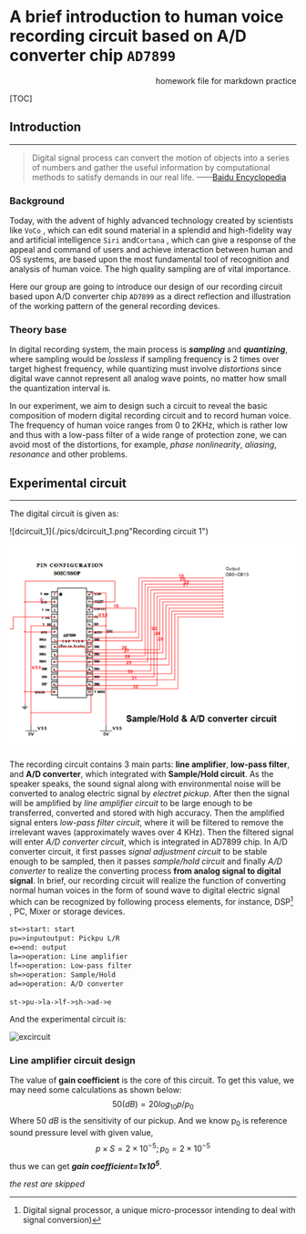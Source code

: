 # A brief introduction to human voice recording circuit based on A/D converter chip `AD7899`

<p align="right">  homework file for markdown practice  </p>

[TOC]

## Introduction

***

> Digital signal process can convert the motion of  objects into a series of numbers and gather the useful information by computational methods to satisfy demands in our real life.	——[Baidu Encyclopedia](https://baike.baidu.com/item/数字信号处理/5009?fromtitle=dsp&fromid=74514&fr=aladdin)

### Background

Today, with the advent of highly advanced technology created by scientists like `VoCo` , which can edit sound material in a splendid and high-fidelity  way and artificial intelligence `Siri` and`Cortana` , which can give a response of the appeal and command of users and achieve interaction between human and OS systems, are based upon the most fundamental tool of recognition and analysis of human voice. The high quality sampling are of vital importance.

Here our group are going to introduce our design of our recording circuit based upon A/D converter chip `AD7899` as a direct reflection and illustration of the working pattern of the general recording devices.

### Theory base

In digital recording system, the main process is ***sampling*** and ***quantizing***, where sampling would be *lossless* if sampling frequency is 2 times over target highest frequency, while quantizing must involve *distortions* since digital wave cannot represent all analog wave points, no matter how small the quantization interval is. 

In our experiment, we aim to design such a circuit to reveal the basic composition of modern digital recording circuit and to record human voice. The frequency of human voice ranges from 0 to 2KHz, which is rather low and thus with a low-pass filter of a wide range of protection zone, we can avoid most of the distortions, for example, *phase nonlinearity*, *aliasing*, *resonance* and other problems. 

## Experimental circuit

***

The digital circuit is given as: 

![dcircuit_1](./pics/dcircuit_1.png"Recording circuit 1")

![dcircuit_2](./pics/dcircuit_2.png "Recording circuit 2")

The recording circuit contains 3 main parts: **line amplifier**, **low-pass filter**, and **A/D converter**, which integrated with **Sample/Hold circuit**. As the speaker speaks, the sound signal along with environmental noise  will be converted to analog electric signal by *electret pickup*. After then the signal will be amplified by *line amplifier circuit* to be large enough to be transferred, converted and stored with high accuracy. Then the amplified signal enters *low-pass filter circuit*, where it will be filtered to remove the irrelevant waves (approximately waves over 4 KHz). Then the filtered signal will enter *A/D converter circuit*, which is integrated in AD7899 chip. In A/D converter circuit, it first passes *signal adjustment circuit* to be stable enough to be sampled, then it passes *sample/hold circuit* and finally *A/D converter* to realize the converting process **from analog signal to digital signal**. In brief, our recording circuit will realize the function of converting normal human voices in the form of sound wave to digital electric signal which can be recognized by following process elements, for instance, DSP[^1] , PC, Mixer or storage devices.

```flow
st=>start: start
pu=>inputoutput: Pickpu L/R
e=>end: output
la=>operation: Line amplifier
lf=>operation: Low-pass filter
sh=>operation: Sample/Hold
ad=>operation: A/D converter

st->pu->la->lf->sh->ad->e

```

And the experimental circuit is:

![excircuit](./pics/excircuit.png)

### Line amplifier circuit design

The value of **gain coefficient** is the core of this circuit. To get this value, we may need some calculations as shown below:
$$
50(dB)=20log_{10}{p/p_0}
$$
Where 50 *dB* is the sensitivity of our pickup. And we know p<sub>0</sub> is reference sound pressure level with given value,
$$
p\times{S}=2\times10^{-5};p_0=2\times{10^{-5}}
$$
thus we can get ***gain coefficient=1x10<sup>5</sup>***.

*the rest are skipped*

[^1]:Digital signal processor, a unique micro-processor intending to deal with signal conversion)

